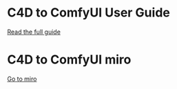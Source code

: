 # C4D to ComfyUI User Guide
[Read the full guide](C4D_to_ComfyUI_User_Guide.md)
# C4D to ComfyUI miro
[Go to miro](https://miro.com/app/board/uXjVI7MeVEg=/)
